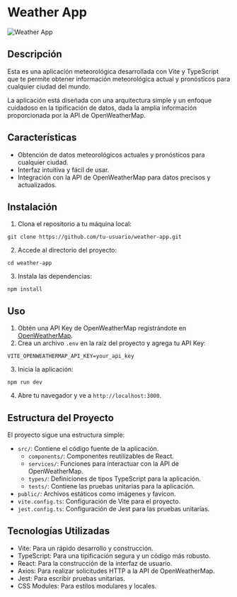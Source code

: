 # Weather App

![Weather App](weather-app.png)

## Descripción

Esta es una aplicación meteorológica desarrollada con Vite y TypeScript que te permite obtener información meteorológica actual y pronósticos para cualquier ciudad del mundo.

La aplicación está diseñada con una arquitectura simple y un enfoque cuidadoso en la tipificación de datos, dada la amplia información proporcionada por la API de OpenWeatherMap.

## Características

- Obtención de datos meteorológicos actuales y pronósticos para cualquier ciudad.
- Interfaz intuitiva y fácil de usar.
- Integración con la API de OpenWeatherMap para datos precisos y actualizados.

## Instalación

1. Clona el repositorio a tu máquina local:

```
git clone https://github.com/tu-usuario/weather-app.git
```

2. Accede al directorio del proyecto:

```
cd weather-app
```

3. Instala las dependencias:

```
npm install
```

## Uso

1. Obtén una API Key de OpenWeatherMap registrándote en [OpenWeatherMap](https://home.openweathermap.org/users/sign_up).
2. Crea un archivo `.env` en la raíz del proyecto y agrega tu API Key:

```
VITE_OPENWEATHERMAP_API_KEY=your_api_key
```

3. Inicia la aplicación:

```
npm run dev
```

4. Abre tu navegador y ve a `http://localhost:3000`.

## Estructura del Proyecto

El proyecto sigue una estructura simple:

- `src/`: Contiene el código fuente de la aplicación.
  - `components/`: Componentes reutilizables de React.
  - `services/`: Funciones para interactuar con la API de OpenWeatherMap.
  - `types/`: Definiciones de tipos TypeScript para la aplicación.
  - `tests/`: Contiene las pruebas unitarias para la aplicación.
- `public/`: Archivos estáticos como imágenes y favicon.
- `vite.config.ts`: Configuración de Vite para el proyecto.
- `jest.config.ts`: Configuración de Jest para las pruebas unitarias.

## Tecnologías Utilizadas

- Vite: Para un rápido desarrollo y construcción.
- TypeScript: Para una tipificación segura y un código más robusto.
- React: Para la construcción de la interfaz de usuario.
- Axios: Para realizar solicitudes HTTP a la API de OpenWeatherMap.
- Jest: Para escribir pruebas unitarias.
- CSS Modules: Para estilos modulares y locales.
